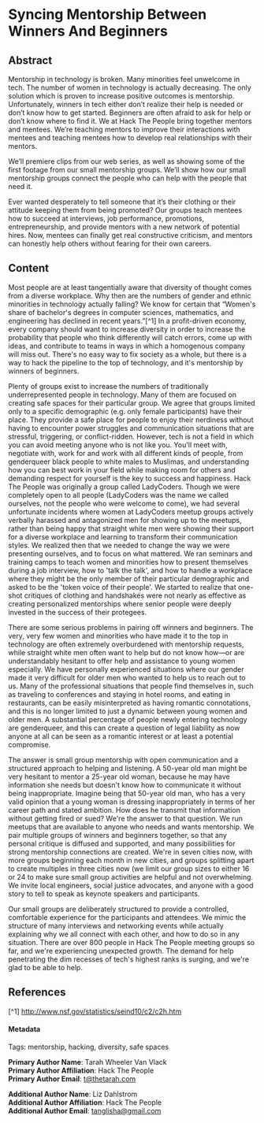 # Syncing Mentorship Between Winners And Beginners

## Abstract

Mentorship in technology is broken. Many minorities feel unwelcome in tech. The number of women in technology is actually decreasing. The only solution which is proven to increase positive outcomes is mentorship. Unfortunately, winners in tech either don’t realize their help is needed or don’t know how to get started. Beginners are often afraid to ask for help or don’t know where to find it. We at Hack The People bring together mentors and mentees. We’re teaching mentors to improve their interactions with mentees and teaching mentees how to develop real relationships with their mentors.

We’ll premiere clips from our web series, as well as showing some of the first footage from our small mentorship groups. We’ll show how our small mentorship groups connect the people who can help with the people that need it.

Ever wanted desperately to tell someone that it’s their clothing or their attitude keeping them from being promoted? Our groups teach mentees how to succeed at interviews, job performance, promotions, entrepreneurship, and provide mentors with a new network of potential hires. Now, mentees can finally get real constructive criticism, and mentors can honestly help others without fearing for their own careers.

## Content

Most people are at least tangentially aware that diversity of thought comes from a diverse workplace. Why then are the numbers of gender and ethnic minorities in technology actually falling? We know for certain that “Women's share of bachelor's degrees in computer sciences, mathematics, and engineering has declined in recent years.”[^1] In a profit-driven economy, every company should want to increase diversity in order to increase the probability that people who think differently will catch errors, come up with ideas, and contribute to teams in ways in which a homogenous company will miss out. There's no easy way to fix society as a whole, but there is a way to hack the pipeline to the top of technology, and it's mentorship by winners of beginners.

Plenty of groups exist to increase the numbers of traditionally underrepresented people in technology. Many of them are focused on creating safe spaces for their particular group. We agree that groups limited only to a specific demographic (e.g. only female participants) have their place. They provide a safe place for people to enjoy their nerdiness without having to encounter power struggles and communication situations that are stressful, triggering, or conflict-ridden. However, tech is not a field in which you can avoid meeting anyone who is not like you. You'll meet with, negotiate with, work for and work with all different kinds of people, from genderqueer black people to white males to Muslimas, and understanding how you can best work in your field while making room for others and demanding respect for yourself is the key to success and happiness. Hack The People was originally a group called LadyCoders. Though we were completely open to all people (LadyCoders was the name we called ourselves, not the people who were welcome to come), we had several unfortunate incidents where women at LadyCoders meetup groups actively verbally harassed and antagonized men for showing up to the meetups, rather than being happy that straight white men were showing their support for a diverse workplace and learning to transform their communication styles. We realized then that we needed to change the way we were presenting ourselves, and to focus on what mattered. We ran seminars and training camps to teach women and minorities how to present themselves during a job interview, how to 'talk the talk', and how to handle a workplace where they might be the only member of their particular demographic and asked to be the 'token voice of their people'. We started to realize that one-shot critiques of clothing and handshakes were not nearly as effective as creating personalized mentorships where senior people were deeply invested in the success of their protegees.

There are some serious problems in pairing off winners and beginners. The very, very few women and minorities who have made it to the top in technology are often extremely overburdened with mentorship requests, while straight white men often want to help but do not know how—or are understandably hesitant to offer help and assistance to young women especially. We have personally experienced situations where our gender made it very difficult for older men who wanted to help us to reach out to us. Many of the professional situations that people find themselves in, such as traveling to conferences and staying in hotel rooms, and eating in restaurants, can be easily misinterpreted as having romantic connotations, and this is no longer limited to just a dynamic between young women and older men. A substantial percentage of people newly entering technology are genderqueer, and this can create a question of legal liability as now anyone at all can be seen as a romantic interest or at least a potential compromise.

The answer is small group mentorship with open communication and a structured approach to helping and listening. A 50-year old man might be very hesitant to mentor a 25-year old woman, because he may have information she needs but doesn't know how to communicate it without being inappropriate. Imagine being that 50-year old man, who has a very valid opinion that a young woman is dressing inappropriately in terms of her career path and stated ambition. How does he transmit that information without getting fired or sued? We're the answer to that question. We run meetups that are available to anyone who needs and wants mentorship. We pair multiple groups of winners and beginners together, so that any personal critique is diffused and supported, and many possibilities for strong mentorship connections are created. We're in seven cities now, with more groups beginning each month in new cities, and groups splitting apart to create multiples in three cities now (we limit our group sizes to either 16 or 24 to make sure small group activities are helpful and not overwhelming. We invite local engineers, social justice advocates, and anyone with a good story to tell to speak as keynote speakers and participants.

Our small groups are deliberately structured to provide a controlled, comfortable experience for the participants and attendees. We mimic the structure of many interviews and networking events while actually explaining why we all connect with each other, and how to do so in any situation. There are over 800 people in Hack The People meeting groups so far, and we're experiencing unexpected growth. The demand for help penetrating the dim recesses of tech's highest ranks is surging, and we're glad to be able to help.

## References

[^1] http://www.nsf.gov/statistics/seind10/c2/c2h.htm

#### Metadata

Tags: mentorship, hacking, diversity, safe spaces

**Primary Author Name**: Tarah Wheeler Van Vlack  
**Primary Author Affiliation**: Hack The People  
**Primary Author Email**: t@thetarah.com  

**Additional Author Name**: Liz Dahlstrom  
**Additional Author Affiliation**: Hack The People  
**Additional Author Email**: tanglisha@gmail.com  
